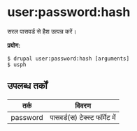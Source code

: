 # user:password:hash
सरल पासवर्ड से हैश उत्पन्न करें।

**प्रयोग:**
```
$ drupal user:password:hash [arguments] 
$ usph  
```

## उपलब्ध तर्कों
तर्क | विवरण
---------|-------------
password | पासवर्ड(स) टेक्स्ट फॉर्मेट में
